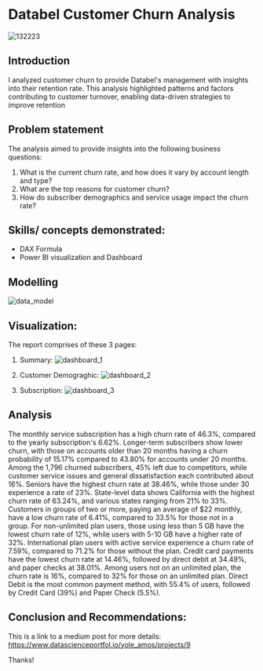 # Databel Customer Churn Analysis

![132223](https://github.com/user-attachments/assets/b8bb9bb0-00a1-4f4f-9f84-d4ce6f3f2746)


## Introduction


I analyzed customer churn to provide Databel's management with insights into their retention rate. This analysis highlighted patterns and factors contributing to customer turnover, enabling data-driven strategies to improve retention

## Problem statement

The analysis aimed to provide insights into the following business questions:

1. What is the current churn rate, and how does it vary by account length and type?
2. What are the top reasons for customer churn?
3. How do subscriber demographics and service usage impact the churn rate?


## Skills/ concepts demonstrated:

- DAX Formula
- Power BI visualization and Dashboard
  
## Modelling

![data_model](https://github.com/user-attachments/assets/fd8e7296-21d7-4f29-b9a9-f1a09ae769c9)


## Visualization:
The report comprises of these 3 pages:
1. Summary:
![dashboard_1](https://github.com/user-attachments/assets/cc75fef8-f8e9-45da-826a-b3d7ac622e10)

2. Customer Demograghic:
![dashboard_2](https://github.com/user-attachments/assets/18619d1c-1ba2-4a84-9f48-69a9c19dfc2a)

3. Subscription:
![dashboard_3](https://github.com/user-attachments/assets/f25fe726-6e4a-46a4-8fa3-0ab65a799927)


## Analysis

The monthly service subscription has a high churn rate of 46.3%, compared to the yearly subscription's 6.62%. Longer-term subscribers show lower churn, with those on accounts older than 20 months having a churn probability of 15.17% compared to 43.80% for accounts under 20 months. Among the 1,796 churned subscribers, 45% left due to competitors, while customer service issues and general dissatisfaction each contributed about 16%. Seniors have the highest churn rate at 38.46%, while those under 30 experience a rate of 23%. State-level data shows California with the highest churn rate of 63.24%, and various states ranging from 21% to 33%. Customers in groups of two or more, paying an average of $22 monthly, have a low churn rate of 6.41%, compared to 33.5% for those not in a group. For non-unlimited plan users, those using less than 5 GB have the lowest churn rate of 12%, while users with 5-10 GB have a higher rate of 32%. International plan users with active service experience a churn rate of 7.59%, compared to 71.2% for those without the plan. Credit card payments have the lowest churn rate at 14.46%, followed by direct debit at 34.49%, and paper checks at 38.01%. Among users not on an unlimited plan, the churn rate is 16%, compared to 32% for those on an unlimited plan. Direct Debit is the most common payment method, with 55.4% of users, followed by Credit Card (39%) and Paper Check (5.5%).


## Conclusion and Recommendations:

This is a link to a medium post for more details: 
https://www.datascienceportfol.io/yole_amos/projects/9

Thanks!






